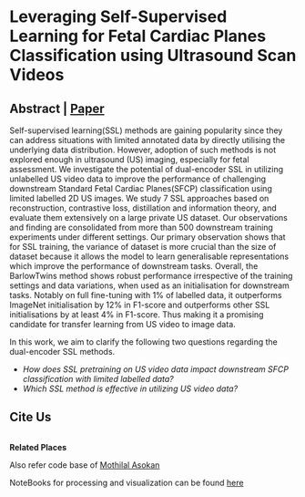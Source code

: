 # Leveraging Self-Supervised Learning for Fetal Cardiac Planes Classification using Ultrasound Scan Videos

## Abstract | [Paper]()

Self-supervised learning(SSL) methods are gaining popularity since they can address situations with limited annotated data by directly utilising the underlying data distribution. However, adoption of such methods is not explored enough in ultrasound (US) imaging, especially for fetal assessment.
We investigate the potential of dual-encoder SSL in utilizing unlabelled US video data to improve the performance of challenging downstream Standard Fetal Cardiac Planes(SFCP) classification using limited labelled 2D US images.
We study 7 SSL approaches based on reconstruction, contrastive loss, distillation and information theory, and evaluate them extensively on a large private US dataset. Our observations and finding are consolidated from more than 500 downstream training experiments under different settings.
Our primary observation shows that for SSL training, the variance of dataset is more crucial than the size of dataset because it allows the model to learn generalisable representations which improve the performance of downstream tasks.
Overall, the BarlowTwins method shows robust performance irrespective of the training settings and data variations, when used as an initialisation for downstream tasks. Notably on full fine-tuning with 1% of labelled data, it outperforms ImageNet initialisation by 12% in F1-score and outperforms other SSL initialisations by at least 4% in F1-score. Thus making it a promising candidate for transfer learning from US video to image data.

In this work, we aim to clarify the following two questions regarding the dual-encoder SSL methods.
 - *How does SSL pretraining on US video data impact downstream SFCP classification with limited labelled data?*
 - *Which SSL method is effective in utilizing US video data?*



## Cite Us
```

```

**Related Places**

Also refer code base of [Mothilal Asokan](https://github.com/Mothilal-Asokan/ssl-us)

NoteBooks for processing and visualization can be found [here](https://github.com/JosephGeoBenjamin/ssl-us/releases/tag/ASMUS2023-state)